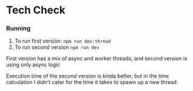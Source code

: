 # Tech Check

### Running

1. To run first version: `npm run dev:thread`
2. To run second version `npm run dev`

First version has a mix of async and worker threads, and second version is using only async logic

Execution time of the second version is kinda better, but in the time calculation I didn't cater for the time it takes to spawn up a new thread.

